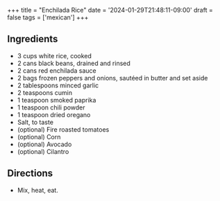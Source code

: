 +++
title = "Enchilada Rice"
date = '2024-01-29T21:48:11-09:00'
draft = false
tags = ['mexican']
+++

## Ingredients
* 3 cups white rice, cooked
* 2 cans black beans, drained and rinsed
* 2 cans red enchilada sauce
* 2 bags frozen peppers and onions, sautéed in butter and set aside
* 2 tablespoons minced garlic
* 2 teaspoons cumin
* 1 teaspoon smoked paprika
* 1 teaspoon chili powder
* 1 teaspoon dried oregano
* Salt, to taste
* (optional) Fire roasted tomatoes
* (optional) Corn
* (optional) Avocado
* (optional) Cilantro

## Directions
* Mix, heat, eat.
